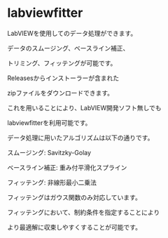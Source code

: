 # labviewfitter
LabVIEWを使用してのデータ処理ができます。

データのスムージング、ベースライン補正、

トリミング、フィッテングが可能です。

Releasesからインストーラーが含まれた

zipファイルをダウンロードできます。

これを用いることにより、LabVIEW開発ソフト無しでも

labviewfitterを利用可能です。

データ処理に用いたアルゴリズムは以下の通りです。

スムージング: Savitzky-Golay

ベースライン補正: 重み付平滑化スプライン

フィッテング: 非線形最小二乗法

フィッテングはガウス関数のみ対応しています。

フィッテングにおいて、制約条件を指定することにより

より最適解に収束しやすくすることが可能です。
